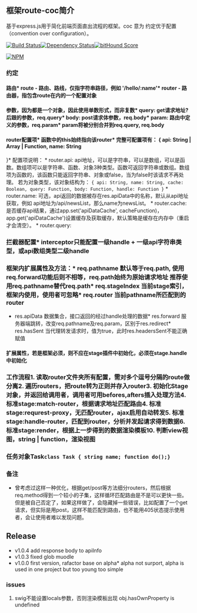 ## 框架route-coc简介

基于express.js用于简化前端页面直出流程的框架。coc 意为 约定优于配置（convention over configuration）。

[![Build Status](https://travis-ci.org/tofishes/route-coc.svg?branch=master)](http://travis-ci.org/tofishes/route-coc)[![Dependency Status](https://gemnasium.com/tofishes/route-coc.svg)](https://gemnasium.com/tofishes/route-coc)[![bitHound Score](https://www.bithound.io/github/tofishes/route-coc/badges/score.svg)](https://www.bithound.io/github/tofishes/route-coc)

[![NPM](https://nodei.co/npm/route-coc.png?downloads=true&stars=true)](https://nodei.co/npm/route-coc/)

### 约定

#### 路由* route - 路由、路线，仅指字符串路径，例如 '/hello/:name'* router - 路由器，指包含route在内的一个配置对象

#### 参数，因为都是一个对象，因此使用单数形式，而非复数* query: get请求地址?后跟的参数，req.query* body: post请求体参数，req.body* param: 路由中定义的参数，req.param* param将被分别合并到req.query, req.body

#### router配置项* 函数中的this始终指向该router* 完整可配置项有： { api: String | Array | Function, name: String

 }* 配置项说明： * router.api: api地址，可以是字符串，可以是数组，可以是函数。数组项可以是字符串、函数、对象3种类型。函数可返回字符串或数组。数组项为函数的，该函数只能返回字符串、对象或false，当为false时该请求不再处理。 若为对象类型，该对象结构为： ``` { api: String, name: String, cache: Boolean, query: Function, body: Function, handle: Function } ``` * router.name: 可选，api返回的数据被存在res.apiData中的名称，默认从api地址获取，例如 api地址为/api/newsList，那么name为newsList。 * router.cache: 是否缓存api结果，通过app.set('apiDataCache', cacheFunction)，app.get('apiDataCache')设置缓存及获取缓存，默认策略是缓存在内存中（重启才会清空）。 * router.query:

### 拦截器配置* interceptor只能配置一级handle + 一级api字符串类型，或api数组类型二级handle

### 框架内扩展属性及方法：* req.pathname 默认等于req.path, 使用req.forward功能后则不相等，req.path始终为原始请求地址 推荐使用req.pathname替代req.path* req.stageIndex 当前stage索引，框架内使用，使用者可忽略* req.router 当前pathname所匹配到的router

* res.apiData 数据集合，接口返回的经过handle处理的数据* res.forward 服务器端跳转，改变req.pathname及req.param，区别于res.redirect* res.hasSent 当代理转发请求时，值为true，此时res.headersSent不能正确赋值

#### 扩展属性，若是框架必须，则不应在stage插件中初始化，必须在stage.handle中初始化

### 工作流程1. 读取router文件夹所有配置，需对多个逗号分隔的route做分离2. 遍历routers，把route转为正则并存入router3. 初始化Stage对象，并返回给调用者，调用者可用befores,afters插入处理方法4. 标准stage:match-router，根据请求地址匹配路由4. 标准stage:requrest-proxy，无匹配router，ajax启用自动转发5. 标准stage:handle-router，匹配到router，分析并发起请求得到数据6. 标准stage:render，根据上一步得到的数据渲染模板10. 判断view视图，string | function，渲染视图

### 任务对象Task```class Task { string name; function do();}```

### 备注
* 曾考虑过这样一种优化，根据get/post等方法细分routers，然后根据req.method得到一个较小的子集，这样循环匹配路由是不是可以更快一些。但是被自己否定了，如果这样做了，会隐藏掉一些错误，比如配置了一个get请求，但实际是用post，这样不能匹配到路由，也不能用405状态提示使用者，会让使用者难以发现问题。

## Release
* v1.0.4 add response body to apiInfo
* v1.0.3 fixed glob muodle
* v1.0.0 first version, rafactor base on alpha* alpha not surport, alpha is used in one project but too young too simple

### issues

1. swig不能设置locals参数，否则渲染模板出现 obj.hasOwnProperty is undefined

